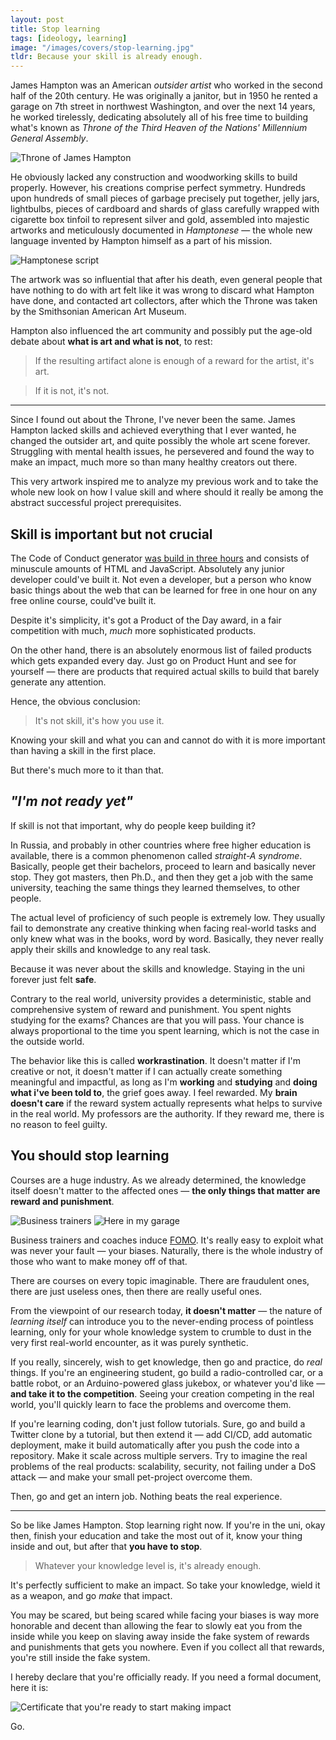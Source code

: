 ```yaml
---
layout: post
title: Stop learning
tags: [ideology, learning]
image: "/images/covers/stop-learning.jpg"
tldr: Because your skill is already enough.
---
```


James Hampton was an American _outsider artist_ who worked in the second half of the 20th century. He was originally a janitor, but in 1950 he rented a garage on 7th street in northwest Washington, and over the next 14 years, he worked tirelessly, dedicating absolutely all of his free time to building what's known as _Throne of the Third Heaven of the Nations' Millennium General Assembly_.

![Throne of James Hampton](/blog/images/content/throne.jpg)

He obviously lacked any construction and woodworking skills to build properly. However, his creations comprise perfect symmetry. Hundreds upon hundreds of small pieces of garbage precisely put together, jelly jars, lightbulbs, pieces of cardboard and shards of glass carefully wrapped with cigarette box tinfoil to represent silver and gold, assembled into majestic artworks and meticulously documented in _Hamptonese_ — the whole new language invented by Hampton himself as a part of his mission.

![Hamptonese script](/blog/images/content/p75.jpg)

The artwork was so influential that after his death, even general people that have nothing to do with art felt like it was wrong to discard what Hampton have done, and contacted art collectors, after which the Throne was taken by the Smithsonian American Art Museum.

Hampton also influenced the art community and possibly put the age-old debate about **what is art and what is not**, to rest:

> If the resulting artifact alone is enough of a reward for the artist, it's art.

> If it is not, it's not.

---

Since I found out about the Throne, I've never been the same. James Hampton lacked skills and achieved everything that I ever wanted, he changed the outsider art, and quite possibly the whole art scene forever. Struggling with mental health issues, he persevered and found the way to make an impact, much more so than many healthy creators out there.

This very artwork inspired me to analyze my previous work and to take the whole new look on how I value skill and where should it really be among the abstract successful project prerequisites.

## Skill is important but not crucial

The Code of Conduct generator [was build in three hours](/blog/2019/04/11/product-of-the-day-in-six-lines) and consists of minuscule amounts of HTML and JavaScript. Absolutely any junior developer could've built it. Not even a developer, but a person who know basic things about the web that can be learned for free in one hour on any free online course, could've built it.

Despite it's simplicity, it's got a Product of the Day award, in a fair competition with much, _much_ more sophisticated products.

On the other hand, there is an absolutely enormous list of failed products which gets expanded every day. Just go on Product Hunt and see for yourself — there are products that required actual skills to build that barely generate any attention.

Hence, the obvious conclusion:

> It's not skill, it's how you use it.

Knowing your skill and what you can and cannot do with it is more important than having a skill in the first place.

But there's much more to it than that.

## _"I'm not ready yet"_

If skill is not that important, why do people keep building it?

In Russia, and probably in other countries where free higher education is available, there is a common phenomenon called _straight-A syndrome_. Basically, people get their bachelors, proceed to learn and basically never stop. They got masters, then Ph.D., and then they get a job with the same university, teaching the same things they learned themselves, to other people.

The actual level of proficiency of such people is extremely low. They usually fail to demonstrate any creative thinking when facing real-world tasks and only knew what was in the books, word by word. Basically, they never really apply their skills and knowledge to any real task.

Because it was never about the skills and knowledge. Staying in the uni forever just felt **safe**.

Contrary to the real world, university provides a deterministic, stable and comprehensive system of reward and punishment. You spent nights studying for the exams? Chances are that you will pass. Your chance is always proportional to the time you spent learning, which is not the case in the outside world.

The behavior like this is called **workrastination**. It doesn't matter if I'm creative or not, it doesn't matter if I can actually create something meaningful and impactful, as long as I'm **working** and **studying** and **doing what i've been told to**, the grief goes away. I feel rewarded. My **brain doesn't care** if the reward system actually represents what helps to survive in the real world. My professors are the authority. If they reward me, there is no reason to feel guilty.

## You should stop learning

Courses are a huge industry. As we already determined, the knowledge itself doesn't matter to the affected ones — **the only things that matter are reward and punishment**.

![Business trainers](/blog/images/content/1*NzVw9SVei4fLgUrgj5jEiQ.jpeg)
![Here in my garage](/blog/images/content/tailopez1.jpg)

Business trainers and coaches induce [FOMO](https://en.wikipedia.org/wiki/Fear_of_missing_out). It's really easy to exploit what was never your fault — your biases. Naturally, there is the whole industry of those who want to make money off of that.

There are courses on every topic imaginable. There are fraudulent ones, there are just useless ones, then there are really useful ones.

From the viewpoint of our research today, **it doesn't matter** — the nature of _learning itself_ can introduce you to the never-ending process of pointless learning, only for your whole knowledge system to crumble to dust in the very first real-world encounter, as it was purely synthetic.

If you really, sincerely, wish to get knowledge, then go and practice, do _real_ things. If you're an engineering student, go build a radio-controlled car, or a battle robot, or an Arduino-powered glass jukebox, or whatever you'd like — **and take it to the competition**. Seeing your creation competing in the real world, you'll quickly learn to face the problems and overcome them.

If you're learning coding, don't just follow tutorials. Sure, go and build a Twitter clone by a tutorial, but then extend it — add CI/CD, add automatic deployment, make it build automatically after you push the code into a repository. Make it scale across multiple servers. Try to imagine the real problems of the real products: scalability, security, not failing under a DoS attack — and make your small pet-project overcome them.

Then, go and get an intern job. Nothing beats the real experience.

---

So be like James Hampton. Stop learning right now. If you're in the uni, okay then, finish your education and take the most out of it, know your thing inside and out, but after that **you have to stop**.

> Whatever your knowledge level is, it's already enough.

It's perfectly sufficient to make an impact. So take your knowledge, wield it as a weapon, and go _make_ that impact.

You may be scared, but being scared while facing your biases is way more honorable and decent than allowing the fear to slowly eat you from the inside while you keep on slaving away inside the fake system of rewards and punishments that gets you nowhere. Even if you collect all that rewards, you're still inside the fake system.

I hereby declare that you're officially ready. If you need a formal document, here it is:

![Certificate that you're ready to start making impact](/blog/images/content/certificate.jpg)

Go.

